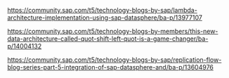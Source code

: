 https://community.sap.com/t5/technology-blogs-by-sap/lambda-architecture-implementation-using-sap-datasphere/ba-p/13977107

https://community.sap.com/t5/technology-blogs-by-members/this-new-data-architecture-called-quot-shift-left-quot-is-a-game-changer/ba-p/14004132

https://community.sap.com/t5/technology-blogs-by-sap/replication-flow-blog-series-part-5-integration-of-sap-datasphere-and/ba-p/13604976


